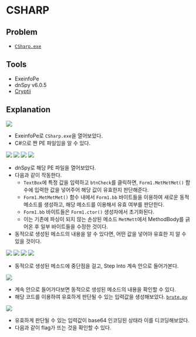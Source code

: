 # CSHARP

## Problem
* [`CSharp.exe`](./CSharp.exe)

## Tools
* ExeinfoPe
* dnSpy v6.0.5
* [Cryptii](https://cryptii.com/)

## Explanation
![](./1.PNG?raw=true)
* ExeinfoPe로 `CSharp.exe`을 열어보았다.
* C#으로 짠 PE 파일임을 알 수 있다.

![](./2-1.PNG?raw=true)
![](./2-2.PNG?raw=true)
![](./2-3.PNG?raw=true)
![](./2-4.PNG?raw=true)
* dnSpy로 해당 PE 파일을 열어보았다.
* 다음과 같이 작동한다.
    * `TextBox`에 특정 값을 입력하고 `btnCheck`를 클릭하면, `Form1.MetMetMet()` 함수에 입력한 값을 넣어주어 해당 값이 유효한지 판단해준다.
    * `Form1.MetMetMet()` 함수 내에서 `Form1.bb` 바이트들을 이용하여 새로운 동적 메소드를 생성하고, 해당 메소드를 이용해서 유효 여부를 판단한다.
    * `Form1.bb` 바이트들은 `Form1.ctor()` 생성자에서 초기화된다.
    * 이는 기존에 파싱이 되지 않는 손상된 메소드 `MetMett`에서 MethodBody를 긁어온 후 일부 바이트들을 수정한 것이다.
* 동적으로 생성된 메소드의 내용을 알 수 있다면, 어떤 값을 넣어야 유효한 지 알 수 있을 것이다.

![](./3-1.PNG?raw=true)
![](./3-2.PNG?raw=true)
![](./3-3.PNG?raw=true)
![](./3-4.PNG?raw=true)
* 동적으로 생성된 메소드에 중단점을 걸고, Step Into 계속 안으로 들어가본다.

![](./3-5.PNG?raw=true)
* 계속 안으로 들어가다보면 동적으로 생성된 메소드의 내용을 확인할 수 있다.
* 해당 코드를 이용하여 유효하게 판단될 수 있는 입력값을 생성해보았다. [`brute.py`](./brute.py)

![](./4.PNG?raw=true)
* 유효하게 판단될 수 있는 입력값이 base64 인코딩된 상태라 이를 디코딩해보았다.
* 다음과 같이 flag가 뜨는 것을 확인할 수 있다.
